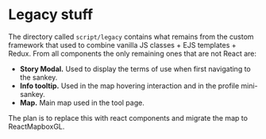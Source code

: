 # Legacy stuff

The directory called `script/legacy` contains what remains from the custom framework that used to combine vanilla JS classes + EJS templates + Redux. From all components the only remaining ones that are not React are:

- **Story Modal.** Used to display the terms of use when first navigating to the sankey.
- **Info tooltip.** Used in the map hovering interaction and in the profile mini-sankey.
- **Map.** Main map used in the tool page.

The plan is to replace this with react components and migrate the map to ReactMapboxGL.